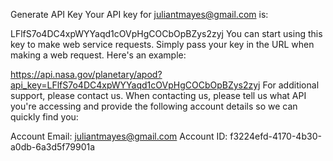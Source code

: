 Generate API Key
Your API key for juliantmayes@gmail.com is:

LFlfS7o4DC4xpWYYaqd1cOVpHgCOCbOpBZys2zyj
You can start using this key to make web service requests. Simply pass your key in the URL when making a web request. Here's an example:

https://api.nasa.gov/planetary/apod?api_key=LFlfS7o4DC4xpWYYaqd1cOVpHgCOCbOpBZys2zyj
For additional support, please contact us. When contacting us, please tell us what API you're accessing and provide the following account details so we can quickly find you:

Account Email: juliantmayes@gmail.com
Account ID: f3224efd-4170-4b30-a0db-6a3d5f79901a